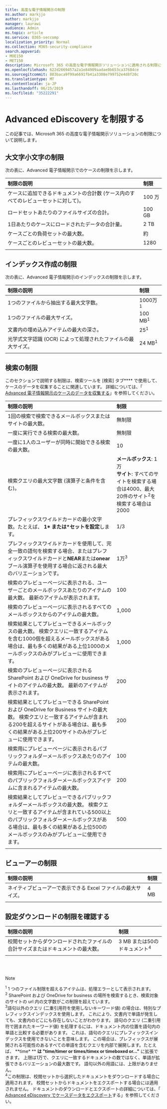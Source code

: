```yaml
---
title: 高度な電子情報開示の制限
ms.author: markjjo
author: markjjo
manager: laurawi
audience: Admin
ms.topic: article
ms.service: O365-seccomp
localization_priority: Normal
ms.collection: M365-security-compliance
search.appverid:
- MOE150
- MET150
description: Microsoft 365 の高度な電子情報開示ソリューションに適用される制限について説明します。 検索ツールを使用してケースデータを収集する場合、大文字と小文字の制限、インデックスの制限、および検索の制限が含まれます。
ms.openlocfilehash: 622d2669457a2a1e84909aadae9b653ca37684ce
ms.sourcegitcommit: 803baca9f99a6691fb41a3308e799752e4d8f20c
ms.translationtype: MT
ms.contentlocale: ja-JP
ms.lasthandoff: 06/25/2019
ms.locfileid: "35222291"
---
```

# <a name="limits-in-advanced-ediscovery"></a>Advanced eDiscovery を制限する

この記事では、Microsoft 365 の高度な電子情報開示ソリューションの制限について説明します。

## <a name="case-limits"></a>大文字小文字の制限

次の表に、Advanced 電子情報開示でのケースの制限を示します。

|**制限の説明**|**制限**|
|:-----|:-----|
|ケースに追加できるドキュメントの合計数 (ケース内のすべてのレビューセットに対して)。  <br/> |100 万  <br/> |
|ロードセットあたりのファイルサイズの合計。  <br/> |100 GB  <br/> |
|1日あたりのケースにロードされたデータの合計量。<br/> |2 TB <br/> |
|ケースごとの負荷セットの最大数。  <br/> |約 <br/> |
|ケースごとのレビューセットの最大数。  <br/> |1280 <br/> |
|||

## <a name="indexing-limits"></a>インデックス作成の制限

次の表に、Advanced 電子情報開示のインデックスの制限を示します。

|**制限の説明**|**制限**|
  |:-----|:-----|
  |1つのファイルから抽出する最大文字数。  <br/> |1000万<sup>1</sup> <br/> |
  |1つのファイルの最大サイズ。   <br/> |100 MB<sup>1</sup> <br/> |
  |文書内の埋め込みアイテムの最大の深さ。  <br/> |25<sup>1</sup> <br/> |
  |光学式文字認識 (OCR) によって処理されたファイルの最大サイズ。  <br/> |24 MB<sup>1</sup> <br/> |  
|||

## <a name="search-limits"></a>検索の制限

このセクションで説明する制限は、検索ツールを [検索] タブ**** で使用して、ケースのデータを収集することに関連しています。 詳細については、「 [Advanced 電子情報開示のケースのデータを収集する](collecting-data-for-ediscovery.md)」を参照してください。

|**制限の説明**|**制限**|
|:-----|:-----|
|1回の検索で検索できるメールボックスまたはサイトの最大数。  <br/> |無制限  <br/> |
|一度に実行できる検索の最大数。  <br/> |無制限  <br/> | 
|一度に1人のユーザーが同時に開始できる検索の最大数。  <br/> |10   <br/> | 
|検索クエリの最大文字数 (演算子と条件を含む)。  <br/> |**メールボックス**: 1万<br/>**サイト**: すべてのサイトを検索する場合は4000、最大20件のサイト<sup>2</sup>を検索する場合は2000 <br/> |
|プレフィックスワイルドカードの最小文字数。たとえば、 **1\* **また**は\*セットを設定**します。 <br/> |1/3  <br/> |  
|プレフィックスワイルドカードを使用して、完全一致の語句を検索する場合、またはプレフィックスワイルドカードと**NEAR**または**onear**ブール演算子を使用する場合に返される最大のバリエーションです。  <br/> |1万<sup>3</sup> <br/> |
|検索のプレビューページに表示される、ユーザーごとのメールボックスあたりのアイテムの最大数。 最新のアイテムが表示されます。   <br/> |100  <br/> |
|検索のプレビューページに表示されるすべてのメールボックスからのアイテムの最大数。  <br/> |1,000  <br/> |
|検索結果としてプレビューできるメールボックスの最大数。  検索クエリに一致するアイテムを含む1000個を超えるメールボックスがある場合は、最も多くの結果がある上位1000のメールボックスのみがプレビューに使用できます。<br/> |1,000  <br/> |
|検索のプレビューページに表示される SharePoint および OneDrive for business サイトのアイテムの最大数。 最新のアイテムが表示されます。  <br/> |200  <br/> |
|検索結果としてプレビューできる SharePoint および OneDrive for Business サイトの最大数。 検索クエリと一致するアイテムが含まれる200を超えるサイトがある場合は、最も多くの結果がある上位200サイトのみがプレビューに使用できます。  <br/> |200  <br/> |
|検索用にプレビューページに表示されるパブリックフォルダーメールボックスあたりのアイテムの最大数。  <br/> |100  <br/> |
|検索用にプレビューページに表示されるすべてのパブリックフォルダーメールボックスアイテムに含まれるアイテムの最大数。  <br/> |200  <br/> |
|検索結果としてプレビューできるパブリックフォルダーメールボックスの最大数。 検索クエリと一致するアイテムが含まれている500以上のパブリックフォルダーメールボックスがある場合は、最も多くの結果がある上位500のメールボックスのみがプレビューに使用できます。  <br/> |500  <br/> |
|||

## <a name="viewer-limits"></a>ビューアーの制限

|**制限の説明**|**制限**|
  |:-----|:-----|
  |ネイティブビューアーで表示できる Excel ファイルの最大サイズ。  <br/> |4 MB  <br/> |
|||

## <a name="review-set-download-limits"></a>設定ダウンロードの制限を確認する

|**制限の説明**|**制限**|
|:-----|:-----|
|校閲セットからダウンロードされたファイルの合計サイズまたはドキュメントの最大数。  <br/> |3 MB または50のドキュメント<sup>4</sup>|
|||

<br/>
<br/>

> [!NOTE]
> <sup>1</sup> 1 つのファイル制限を超えるアイテムは、処理エラーとして表示されます。<br/>
> <sup>2</sup> SharePoint および OneDrive for business の場所を検索するとき、検索対象のサイトの url 内の文字数がこの制限を超えています。<br/>
> <sup>3</sup>語句以外のクエリ (二重引用符を使用しないキーワード値) の場合は、特別なプレフィックスインデックスを使用します。 これにより、文書内で単語が発生しても、文書内のどこにも存在しないことがわかります。 語句のクエリ (二重引用符で囲まれたキーワード値) を処理するには、ドキュメント内の位置を語句内の単語と比較する必要があります。 これは、語句のクエリにプレフィックスインデックスを使用できないことを意味します。 この場合は、プレフィックスが展開される可能性のあるすべての単語を含むクエリを内部で展開します。たとえば、 **time\* ** **は "time/timer or times/timex or timeboxed or..."** に拡張できます。 上限は1万で、クエリに一致するドキュメントの数ではなく、単語が拡張できるバリエーションの最大数です。 語句以外の用語には、上限がありません。<br/>
> <sup>4</sup>この制限は、校閲セットから選択したドキュメントをダウンロードする場合に適用されます。 校閲セットからドキュメントをエクスポートする場合には適用されません。 ドキュメントのダウンロードとエクスポートの詳細については、「 [Advanced eDiscovery でケースデータをエクスポート](exporting-data-ediscover20.md)する」を参照してください。 <br/>

